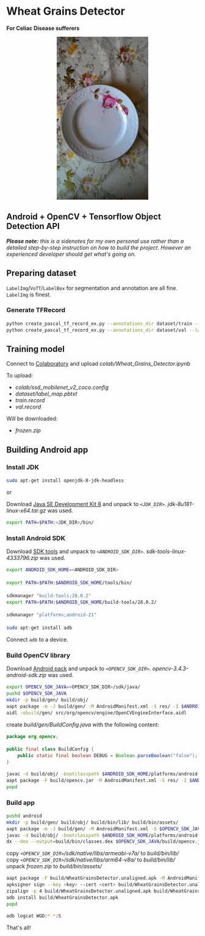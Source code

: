 # Wheat Grains Detector
**For Celiac Disease sufferers**

<span style="display:block;text-align:center">![App in action](ezgif-1-138e5d970f8d.gif)</span>
## Android + OpenCV + Tensorflow Object Detection API
_**Please note:** this is a sidenotes for my own personal use rather than a detailed step-by-step instruction on how to build the project. However an experienced developer should get what's going on._

## Preparing dataset

`LabelImg`/`VoTT`/`LabelBox` for segmentation and annotation are all fine. `LabelImg` is finest.

### Generate TFRecord

```bash
python create_pascal_tf_record_ex.py --annotations_dir dataset/train --label_map_path dataset/label_map.pbtxt --output_path train.record
python create_pascal_tf_record_ex.py --annotations_dir dataset/val --label_map_path dataset/label_map.pbtxt --output_path val.record
```

## Training model

Connect to [Colaboratory](https://colab.research.google.com) and upload _colab/Wheat_Grains_Detector.ipynb_

To upload:
* _colab/ssd_mobilenet_v2_coco.config_
* _dataset/label_map.pbtxt_
* _train.record_
* _val.record_

Will be downloaded:
* _frozen.zip_

## Building Android app

### Install JDK

```bash
sudo apt-get install openjdk-8-jdk-headless
```
or

Download [Java SE Development Kit 8](https://www.oracle.com/technetwork/java/javase/downloads/jdk8-downloads-2133151.html) and unpack to _`<JDK_DIR>`_. _jdk-8u181-linux-x64.tar.gz_ was used.
```bash
export PATH=$PATH:<JDK_DIR>/bin/
```

### Install Android SDK

Download [SDK tools](https://developer.android.com/studio/) and unpack to _`<ANDROID_SDK_DIR>`_. _sdk-tools-linux-4333796.zip_ was used.
```bash
export ANDROID_SDK_HOME=<ANDROID_SDK_DIR>

export PATH=$PATH:$ANDROID_SDK_HOME/tools/bin/

sdkmanager "build-tools;28.0.2"
export PATH=$PATH:$ANDROID_SDK_HOME/build-tools/28.0.2/

sdkmanager "platforms;android-21"

sudo apt-get install adb
```
Connect `adb` to a device.

### Build OpenCV library

Download [Android pack](https://opencv.org/releases.html) and unpack to _`<OPENCV_SDK_DIR>`_. _opencv-3.4.3-android-sdk.zip_ was used.
```bash
export OPENCV_SDK_JAVA=<OPENCV_SDK_DIR>/sdk/java/
pushd $OPENCV_SDK_JAVA
mkdir -p build/gen/ build/obj/
aapt package -m -J build/gen/ -M AndroidManifest.xml -S res/ -I $ANDROID_SDK_HOME/platforms/android-21/android.jar
aidl -obuild/gen/ src/org/opencv/engine/OpenCVEngineInterface.aidl
```
create _build/gen/BuildConfig.java_ with the following content:
```java
package org.opencv;

public final class BuildConfig {
    public static final boolean DEBUG = Boolean.parseBoolean("false");
}
```
```bash
javac -d build/obj/ -bootclasspath $ANDROID_SDK_HOME/platforms/android-21/android.jar build/gen/BuildConfig.java build/gen/org/opencv/R.java build/gen/org/opencv/*/*.java src/org/opencv/*/*.java
aapt package -F build/opencv.jar -M AndroidManifest.xml -S res/ -I $ANDROID_SDK_HOME/platforms/android-21/android.jar build/obj/
popd
```

### Build app

```bash
pushd android
mkdir -p build/gen/ build/obj/ build/bin/lib/ build/bin/assets/
aapt package -m -J build/gen/ -M AndroidManifest.xml -S $OPENCV_SDK_JAVA/res/ -S res/ -I $ANDROID_SDK_HOME/platforms/android-21/android.jar
javac -d build/obj/ -bootclasspath $ANDROID_SDK_HOME/platforms/android-21/android.jar -classpath $OPENCV_SDK_JAVA/build/opencv.jar build/gen/com/github/failure_to_thrive/wheat_grains_detector/R.java src/com/github/failure_to_thrive/wheat_grains_detector/MainActivity.java
dx --dex --output=build/bin/classes.dex $OPENCV_SDK_JAVA/build/opencv.jar build/obj/
```
copy _`<OPENCV_SDK_DIR>`/sdk/native/libs/armeabi-v7a/_ to _build/bin/lib/_  
copy _`<OPENCV_SDK_DIR>`/sdk/native/libs/arm64-v8a/_ to _build/bin/lib/_  
unpack _frozen.zip_ to _build/bin/assets/_
```bash
aapt package -F build/WheatGrainsDetector.unaligned.apk -M AndroidManifest.xml -S $OPENCV_SDK_JAVA/res/ -S res/ -I $ANDROID_SDK_HOME/platforms/android-21/android.jar build/bin/
apksigner sign --key <key> --cert <cert> build/WheatGrainsDetector.unaligned.apk
zipalign -p 4 build/WheatGrainsDetector.unaligned.apk build/WheatGrainsDetector.apk
adb install build/WheatGrainsDetector.apk
popd
```
```bash
adb logcat WGD:* *:S
```

That's all!
